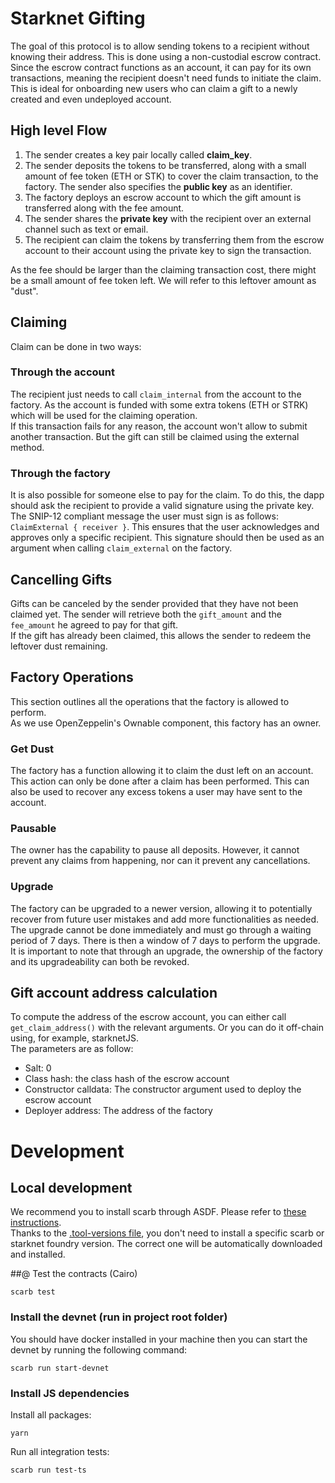 # Starknet Gifting

The goal of this protocol is to allow sending tokens to a recipient without knowing their address. This is done using a non-custodial escrow contract. Since the escrow contract functions as an account, it can pay for its own transactions, meaning the recipient doesn't need funds to initiate the claim. This is ideal for onboarding new users who can claim a gift to a newly created and even undeployed account.

## High level Flow

1. The sender creates a key pair locally called **claim_key**.
2. The sender deposits the tokens to be transferred, along with a small amount of fee token (ETH or STK) to cover the claim transaction, to the factory. The sender also specifies the **public key** as an identifier.
3. The factory deploys an escrow account to which the gift amount is transferred along with the fee amount.
4. The sender shares the **private key** with the recipient over an external channel such as text or email.
5. The recipient can claim the tokens by transferring them from the escrow account to their account using the private key to sign the transaction.

As the fee should be larger than the claiming transaction cost, there might be a small amount of fee token left. We will refer to this leftover amount as "dust".

## Claiming

Claim can be done in two ways:

### Through the account

The recipient just needs to call `claim_internal` from the account to the factory. As the account is funded with some extra tokens (ETH or STRK) which will be used for the claiming operation.  
If this transaction fails for any reason, the account won't allow to submit another transaction. But the gift can still be claimed using the external method.

### Through the factory

It is also possible for someone else to pay for the claim. To do this, the dapp should ask the recipient to provide a valid signature using the private key. The SNIP-12 compliant message the user must sign is as follows: `ClaimExternal { receiver }`. This ensures that the user acknowledges and approves only a specific recipient. This signature should then be used as an argument when calling `claim_external` on the factory.

## Cancelling Gifts

Gifts can be canceled by the sender provided that they have not been claimed yet. The sender will retrieve both the `gift_amount` and the `fee_amount` he agreed to pay for that gift.  
If the gift has already been claimed, this allows the sender to redeem the leftover dust remaining.

## Factory Operations

This section outlines all the operations that the factory is allowed to perform.  
As we use OpenZeppelin's Ownable component, this factory has an owner.

### Get Dust

The factory has a function allowing it to claim the dust left on an account. This action can only be done after a claim has been performed. This can also be used to recover any excess tokens a user may have sent to the account.

### Pausable

The owner has the capability to pause all deposits. However, it cannot prevent any claims from happening, nor can it prevent any cancellations.

### Upgrade

The factory can be upgraded to a newer version, allowing it to potentially recover from future user mistakes and add more functionalities as needed.  
The upgrade cannot be done immediately and must go through a waiting period of 7 days. There is then a window of 7 days to perform the upgrade.  
It is important to note that through an upgrade, the ownership of the factory and its upgradeability can both be revoked.

## Gift account address calculation

To compute the address of the escrow account, you can either call `get_claim_address()` with the relevant arguments. Or you can do it off-chain using, for example, starknetJS.  
The parameters are as follow:

- Salt: 0
- Class hash: the class hash of the escrow account
- Constructor calldata: The constructor argument used to deploy the escrow account
- Deployer address: The address of the factory

# Development

## Local development

We recommend you to install scarb through ASDF. Please refer to [these instructions](https://docs.swmansion.com/scarb/download.html#install-via-asdf).  
Thanks to the [.tool-versions file](./.tool-versions), you don't need to install a specific scarb or starknet foundry version. The correct one will be automatically downloaded and installed.

##@ Test the contracts (Cairo)

```
scarb test
```

### Install the devnet (run in project root folder)

You should have docker installed in your machine then you can start the devnet by running the following command:

```shell
scarb run start-devnet
```

### Install JS dependencies

Install all packages:

```shell
yarn
```

Run all integration tests:

```shell
scarb run test-ts
```
